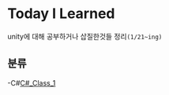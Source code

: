 # Today I Learned
unity에 대해 공부하거나 삽질한것들 정리`(1/21~ing)`
  
## 분류
-C#[C#_Class_1](/Unity/C#/C#_Class_1.md)


